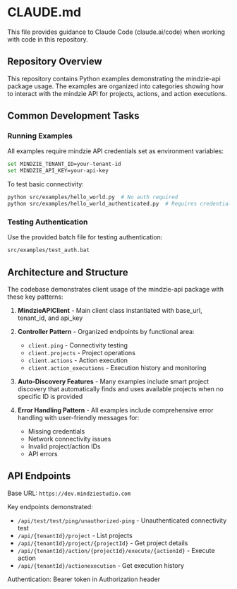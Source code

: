 # CLAUDE.md

This file provides guidance to Claude Code (claude.ai/code) when working with code in this repository.

## Repository Overview

This repository contains Python examples demonstrating the mindzie-api package usage. The examples are organized into categories showing how to interact with the mindzie API for projects, actions, and action executions.

## Common Development Tasks

### Running Examples

All examples require mindzie API credentials set as environment variables:
```bash
set MINDZIE_TENANT_ID=your-tenant-id
set MINDZIE_API_KEY=your-api-key
```

To test basic connectivity:
```bash
python src/examples/hello_world.py  # No auth required
python src/examples/hello_world_authenticated.py  # Requires credentials
```

### Testing Authentication

Use the provided batch file for testing authentication:
```bash
src/examples/test_auth.bat
```

## Architecture and Structure

The codebase demonstrates client usage of the mindzie-api package with these key patterns:

1. **MindzieAPIClient** - Main client class instantiated with base_url, tenant_id, and api_key
2. **Controller Pattern** - Organized endpoints by functional area:
   - `client.ping` - Connectivity testing
   - `client.projects` - Project operations
   - `client.actions` - Action execution
   - `client.action_executions` - Execution history and monitoring

3. **Auto-Discovery Features** - Many examples include smart project discovery that automatically finds and uses available projects when no specific ID is provided

4. **Error Handling Pattern** - All examples include comprehensive error handling with user-friendly messages for:
   - Missing credentials
   - Network connectivity issues
   - Invalid project/action IDs
   - API errors

## API Endpoints

Base URL: `https://dev.mindziestudio.com`

Key endpoints demonstrated:
- `/api/test/test/ping/unauthorized-ping` - Unauthenticated connectivity test
- `/api/{tenantId}/project` - List projects
- `/api/{tenantId}/project/{projectId}` - Get project details
- `/api/{tenantId}/action/{projectId}/execute/{actionId}` - Execute action
- `/api/{tenantId}/actionexecution` - Get execution history

Authentication: Bearer token in Authorization header
